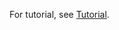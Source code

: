 For tutorial, see [Tutorial](https://github.com/wsprague-nu/doranet/blob/main/doc/source/tutorials/1-introduction.md).
